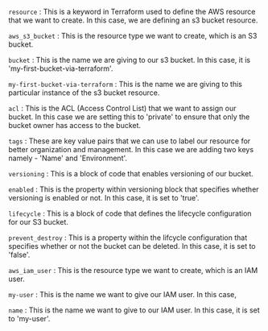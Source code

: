 `resource` : This is a keyword in Terraform used to define the AWS resource that we want to create. In this case, we are defining an s3 bucket resource.

`aws_s3_bucket` : This is the resource type we want to create, which is an S3 bucket.

`bucket` : This is the name we are giving to our s3 bucket. In this case, it is 'my-first-bucket-via-terraform'.

`my-first-bucket-via-terraform` : This is the name we are giving to this particular instance of the s3 bucket resource.

`acl` : This is the ACL (Access Control List) that we want to assign our bucket. In this case we are setting this to 'private' to ensure that only the bucket owner has access to the bucket.

`tags` : These are key value pairs that we can use to label our resource for better organization and management. In this case we are adding two keys namely - 'Name' and 'Environment'.

`versioning` : This is a block of code that enables versioning of our bucket.

`enabled` : This is the property within versioning block that specifies whether versioning is enabled or not. In this case, it is set to 'true'.

`lifecycle` : This is a block of code that defines the lifecycle configuration for our S3 bucket.

`prevent_destroy` : This is a property within the lifcycle configuration that specifies whether or not the bucket can be deleted. In this case, it is set to 'false'.

`aws_iam_user` : This is the resource type we want to create, which is an IAM user.

`my-user` : This is the name we want to give our IAM user. In this case, 

`name` : This is the name we want to give to our IAM user. In this case, it is set to 'my-user'.
